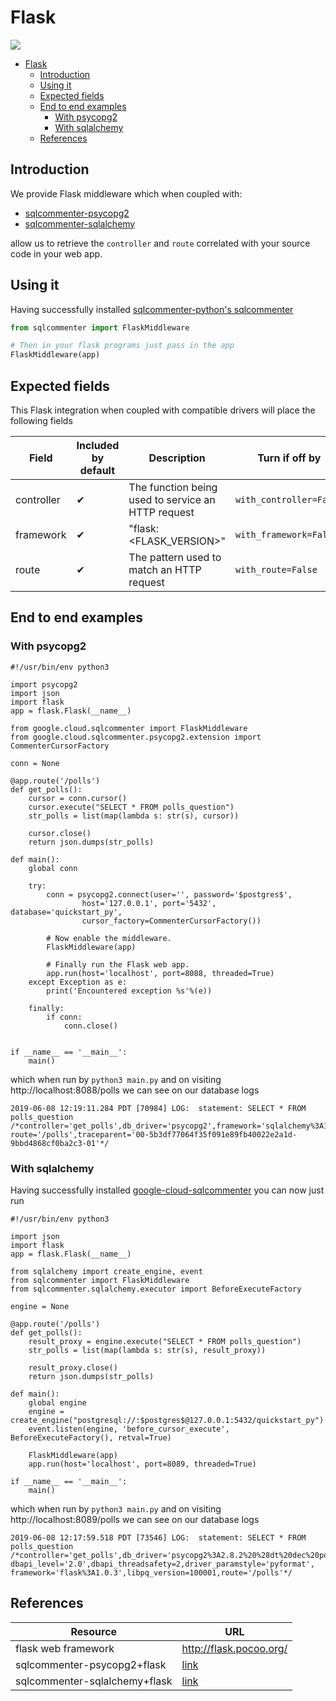 # Flask
![](/opentelemetry-sqlcommenter/images/flask-logo.png)

- [Flask](#flask)
    - [Introduction](#introduction)
    - [Using it](#using-it)
    - [Expected fields](#expected-fields)
    - [End to end examples](#end-to-end-examples)
      - [With psycopg2](#with-psycopg2)
      - [With sqlalchemy](#with-sqlalchemy)
    - [References](#references)

## Introduction

We provide Flask middleware which when coupled with:

* [sqlcommenter-psycopg2](../psycopg2/)
* [sqlcommenter-sqlalchemy](../SQLAlchemy/)

allow us to retrieve the `controller` and `route` correlated with your source code in your web app.

## Using it

Having successfully installed [sqlcommenter-python's sqlcommenter]()

```python
from sqlcommenter import FlaskMiddleware

# Then in your flask programs just pass in the app
FlaskMiddleware(app)
```

## Expected fields

This Flask integration when coupled with compatible drivers will place the following fields

| Field      | Included by default                            | Description                                        | Turn if off by          |
| ---------- | ---------------------------------------------- | -------------------------------------------------- | ----------------------- |
| controller | &#10004; | The function being used to service an HTTP request | `with_controller=False` |
| framework  | &#10004; | "flask:<FLASK_VERSION>"                            | `with_framework=False`  |
| route      | &#10004;| The pattern used to match an HTTP request          | `with_route=False`      |

## End to end examples
### With psycopg2
```
#!/usr/bin/env python3

import psycopg2
import json
import flask
app = flask.Flask(__name__)

from google.cloud.sqlcommenter import FlaskMiddleware
from google.cloud.sqlcommenter.psycopg2.extension import CommenterCursorFactory

conn = None

@app.route('/polls')
def get_polls():
    cursor = conn.cursor()
    cursor.execute("SELECT * FROM polls_question")
    str_polls = list(map(lambda s: str(s), cursor))

    cursor.close()
    return json.dumps(str_polls)

def main():
    global conn

    try:
        conn = psycopg2.connect(user='', password='$postgres$',
                host='127.0.0.1', port='5432', database='quickstart_py',
                cursor_factory=CommenterCursorFactory())

        # Now enable the middleware.
        FlaskMiddleware(app)

        # Finally run the Flask web app.
        app.run(host='localhost', port=8088, threaded=True)
    except Exception as e:
        print('Encountered exception %s'%(e))

    finally:
        if conn:
            conn.close()


if __name__ == '__main__':
    main()
```
which when run by `python3 main.py` and on visiting http://localhost:8088/polls we can see on our database logs

```shell
2019-06-08 12:19:11.284 PDT [70984] LOG:  statement: SELECT * FROM polls_question
/*controller='get_polls',db_driver='psycopg2',framework='sqlalchemy%3A1.3.4',
route='/polls',traceparent='00-5b3df77064f35f091e89fb40022e2a1d-9bbd4868cf0ba2c3-01'*/
```

### With sqlalchemy

Having successfully installed [google-cloud-sqlcommenter](../SQLAlchemy/) you can now just run

```
#!/usr/bin/env python3

import json
import flask
app = flask.Flask(__name__)

from sqlalchemy import create_engine, event
from sqlcommenter import FlaskMiddleware
from sqlcommenter.sqlalchemy.executor import BeforeExecuteFactory

engine = None

@app.route('/polls')
def get_polls():
    result_proxy = engine.execute("SELECT * FROM polls_question")
    str_polls = list(map(lambda s: str(s), result_proxy))

    result_proxy.close()
    return json.dumps(str_polls)

def main():
    global engine
    engine = create_engine("postgresql://:$postgres$@127.0.0.1:5432/quickstart_py")
    event.listen(engine, 'before_cursor_execute', BeforeExecuteFactory(), retval=True)

    FlaskMiddleware(app)
    app.run(host='localhost', port=8089, threaded=True)

if __name__ == '__main__':
    main()
```
which when run by `python3 main.py` and on visiting http://localhost:8089/polls we can see on our database logs

```shell
2019-06-08 12:17:59.518 PDT [73546] LOG:  statement: SELECT * FROM polls_question
/*controller='get_polls',db_driver='psycopg2%3A2.8.2%20%28dt%20dec%20pq3%20ext%20lo64%29',
dbapi_level='2.0',dbapi_threadsafety=2,driver_paramstyle='pyformat',
framework='flask%3A1.0.3',libpq_version=100001,route='/polls'*/
```

## References

| Resource                      | URL                                                            |
| ----------------------------- | -------------------------------------------------------------- |
| flask web framework           | http://flask.pocoo.org/                                        |
| sqlcommenter-psycopg2+flask   | [link](../psycopg2/#with-flask)     |
| sqlcommenter-sqlalchemy+flask | [link](../SQLAlchemy/#with-flask) |
